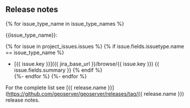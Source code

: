 ## Release notes
{% for issue_type_name in issue_type_names %}

{{issue_type_name}}:

   {% for issue in project_issues.issues %}
      {% if issue.fields.issuetype.name == issue_type_name %}
* [{{ issue.key }}]({{ jira_base_url }}/browse/{{ issue.key }}) {{ issue.fields.summary }}
      {% endif %}    
   {%- endfor %}
{%- endfor %}

For the complete list see [{{ release.name }}](https://github.com/geoserver/geoserver/releases/tag/{{ release.name }}) release notes.